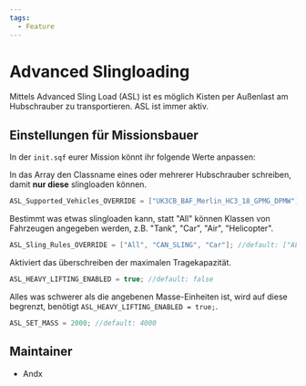 ```yaml
---
tags:
  - Feature
---
```


# Advanced Slingloading

Mittels Advanced Sling Load (ASL) ist es möglich Kisten per Außenlast am Hubschrauber zu transportieren. ASL ist immer aktiv.

## Einstellungen für Missionsbauer

In der `init.sqf` eurer Mission könnt ihr folgende Werte anpassen:

In das Array den Classname eines oder mehrerer Hubschrauber schreiben, damit **nur diese** slingloaden können.

```c++
ASL_Supported_Vehicles_OVERRIDE = ["UK3CB_BAF_Merlin_HC3_18_GPMG_DPMW"]; //default: ["Helicopter","VTOL_Base_F"];
```

Bestimmt was etwas slingloaden kann, statt "All" können Klassen von Fahrzeugen angegeben werden, z.B. "Tank", "Car", "Air", "Helicopter".

```c++
ASL_Sling_Rules_OVERRIDE = ["All", "CAN_SLING", "Car"]; //default: ["ALL","CAN_SLING","ALL"]
```

Aktiviert das überschreiben der maximalen Tragekapazität.

```c++
ASL_HEAVY_LIFTING_ENABLED = true; //default: false
```

Alles was schwerer als die angebenen Masse-Einheiten ist, wird auf diese begrenzt, benötigt `ASL_HEAVY_LIFTING_ENABLED = true;`.

```c++
ASL_SET_MASS = 2000; //default: 4000
```

## Maintainer

- Andx
